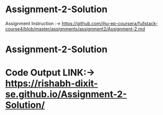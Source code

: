 # Assignment-2-Solution
Assignment Instruction :-> https://github.com/jhu-ep-coursera/fullstack-course4/blob/master/assignments/assignment2/Assignment-2.md

# Assignment-2-Solution
# Code Output LINK:-> https://rishabh-dixit-se.github.io/Assignment-2-Solution/
